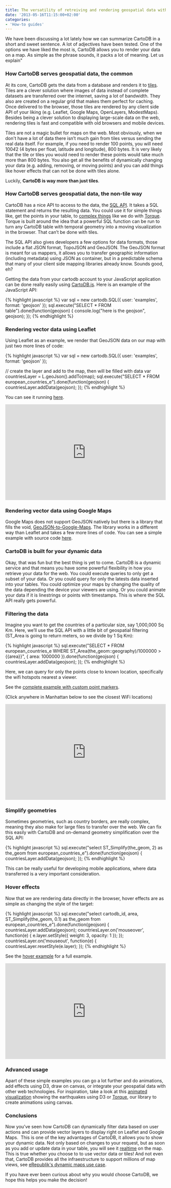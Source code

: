 ```yaml
---
title: The versatility of retreiving and rendering geospatial data with CartoDB
date: '2013-05-16T11:15:00+02:00'
categories:
- 'How-to guides'
---
```


We have been discussing a lot lately how we can summarize CartoDB in a short and sweet sentence. A lot of adjectives have been tested. One of the options we have liked the most is, CartoDB allows you to render your data on a map. As simple as the phrase sounds, it packs a lot of meaning. Let us explain"

### How CartoDB serves geospatial data, the common

At its core, CartoDB gets the data from a database and renders it to <a href="http://wiki.openstreetmap.org/wiki/Tiles" title="Tiles at wikipedia" target="_blank">tiles</a>. Tiles are a clever solution where images of data instead of complete datasets are transferred over the internet, saving a lot of bandwidth. They also are created on a regular grid that makes them perfect for caching. Once delivered to the browser, those tiles are rendered by any client side API of your liking (e.g. Leaflet, Google Maps, OpenLayers, ModestMaps). Besides being a clever solution to displaying large-scale data on the web, rendering tiles is fast and compatible with old browsers and mobile devices.

Tiles are not a magic bullet for maps on the web. Most obviously, when we don't have a lot of data there isn’t much gain from tiles versus sending the real data itself. For example, if you need to render 100 points, you will need 100*4*2 (4 bytes per float, latitude and longitude), 800 bytes. It is very likely that the tile or tiles you would need to render these points would take much more than 800 bytes. You also get all the benefits of dynamically changing your data (e.g. adding, removing, or moving points) and you can add things like hover effects that can not be done with tiles alone.

Luckily, **CartoDB is way more than just tiles**.

### How CartoDB serves geospatial data, the non-tile way

CartoDB has a nice API to access to the data, the <a href="http://developers.cartodb.com/documentation/cartodb-apis.html#sql_api" title="CartoDB SQL API" target="_blank">SQL API</a>. It takes a SQL statement and returns the resulting data. You could use it for simple things like, get the points in your table, to <a href="https://github.com/CartoDB/torque/blob/master/src/grid_layer.js#L204" title="Torque snippet" target="_blank">complex things</a> like we do with <a href="http://mwcimpact.com" title="Mwc Impact" target="_blank">Torque</a>. Torque is built around the idea that a powerful SQL function can be run to turn any CartoDB table with temporal geometry into a moving visualization in the browser. That can’t be done with tiles.

The SQL API also gives developers a few options for data formats, those include a flat JSON format, TopoJSON and GeoJSON. The GeoJSON format is meant for us mappers, it allows you to transfer geographic information (including metadata) using JSON as container, but in a predictable schema that many of your client side mapping libraries already know. Sounds good, eh?

Getting the data from your cartodb account to your JavaScript application can be done really easily using <a href="http://github.com/cartodb/cartodb.js" title="CartoDB js" target="_blank">CartoDB.js</a>. Here is an example of the JavaScript API:

{% highlight javascript %}
var sql = new cartodb.SQL({ user: 'examples', format: 'geojson' });
sql.execute("SELECT * FROM table").done(function(geojson) {
  console.log("here is the geojson", geojson);
});
{% endhighlight %}

### Rendering vector data using Leaflet

Using Leaflet as an example, we render that GeoJSON data on our map with just two more lines of code:

{% highlight javascript %}
var sql = new cartodb.SQL({ user: 'examples', format: 'geojson' });

// create the layer and add to the map, then will be filled with data
var countriesLayer = L.geoJson().addTo(map);
sql.execute("SELECT * FROM european_countries_e").done(function(geojson) {
  countriesLayer.addData(geojson);
});
{% endhighlight %}

You can see it running <a href="http://cartodb.github.io/cartodb.js/examples/leaflet_vector.html" title="Leaflet vector example" target="_blank">here</a>.

<iframe frameborder="0" height="300px" src="http://cartodb.github.io/cartodb.js/examples/leaflet_vector.html" width="100%"></iframe>

### Rendering vector data using Google Maps

Google Maps does not support GeoJSON natively but there is a library that fills the void, <a href="https://github.com/JasonSanford/GeoJSON-to-Google-Maps" title="GeoJSON to Google Maps" target="_blank">GeoJSON-to-Google-Maps</a>. The library works in a different way than Leaflet and takes a few more lines of code. You can see a simple example with source code <a href="http://cartodb.github.io/cartodb.js/examples/gmaps_vector.html" title="Gmaps vector example" target="_blank">here</a>.

### CartoDB is built for your dynamic data

Okay, that was fun but the best thing is yet to come. CartoDB is a dynamic service and that means you have some powerful flexibility in how you retrieve your data for the web. You could execute queries to only get a subset of your data. Or you could query for only the latests data inserted into your tables. You could optimize your maps by changing the quality of the data depending the device your viewers are using. Or you could animate your data if it is linestrings or points with timestamps. This is where the SQL API really gets powerful.

### Filtering the data

Imagine you want to get the countries of a particular size, say 1,000,000 Sq Km. Here, we’ll use the SQL API with a little bit of geospatial filtering (ST_Area is going to return meters, so we divide by 1 Sq Km):

{% highlight javascript %}
sql.execute("SELECT * FROM european_countries_e WHERE ST_Area(the_geom::geography)/1000000 > {{area}}", { area: 1000000 }).done(function(geojson) {
  countriesLayer.addData(geojson);
});
{% endhighlight %}

Here, we can query for only the points close to known location, specifically the wifi hotspots nearest a viewer.

See the <a href="http://cartodb.github.io/cartodb.js/examples/leaflet_vector_query_distance.html" title="leaflet custom point markers example" target="_blank">complete example with custom point markers</a>.

(Click anywhere in Manhattan below to see the closest WiFi locations)

<iframe frameborder="0" height="300px" src="http://cartodb.github.io/cartodb.js/examples/leaflet_vector_query_distance.html" width="100%"></iframe>

### Simplify geometries

Sometimes geometries, such as country borders, are really complex, meaning they also make for large files to transfer over the web. We can fix this easily with CartoDB and on-demand geometry simplification over the SQL API:

{% highlight javascript %}
sql.execute("select ST_Simplify(the_geom, 2) as the_geom from european_countries_e").done(function(geojson) {
  countriesLayer.addData(geojson);
});
{% endhighlight %}

This can be really useful for developing mobile applications, where data transferred is a very important consideration.

### Hover effects

Now that we are rendering data directly in the browser, hover effects are as simple as changing the style of the target:

{% highlight javascript %}
sql.execute("select cartodb_id, area, ST_Simplify(the_geom, 0.1) as the_geom from european_countries_e").done(function(geojson) {
  countriesLayer.addData(geojson);
  countriesLayer.on('mouseover', function(e) {
    e.layer.setStyle({
    weight: 3,
    opacity: 1
  });
});
countriesLayer.on('mouseout', function(e) {
  countriesLayer.resetStyle(e.layer);
});
{% endhighlight %}

See the <a href="http://cartodb.github.io/cartodb.js/examples/leaflet_vector_hover.html" title="Leaflet hover example" target="_blank">hover example</a> for a full example.

<iframe frameborder="0" height="300px" src="http://cartodb.github.io/cartodb.js/examples/leaflet_vector_hover.html" width="100%"></iframe>

### Advanced usage

Apart of these simple examples you can go a lot further and do animations, add effects using D3, draw on canvas, or integrate your geospatial data with other web technologies. For inspiration, take a look at this <a href="http://vizzuality.github.io/HTML5-experiments/earthquakes/index.html#2/0.0/41.4" title="Earthquakes visualization" target="_blank">animated visualization</a> showing the earthquakes using D3 or <a href="https://github.com/CartoDB/torque" title="Torque library" target="_blank">Torque</a>, our library to create animations using canvas.

### Conclusions

Now you’ve seen how CartoDB can dynamically filter data based on user actions and can provide vector layers to display right on Leaflet and Google Maps.  This is one of the key advantages of CartoDB, it allows you to show your dynamic data. Not only based on changes to your request, but as soon as you add or update data in your table, you will see it <a href="http://cartodb.com/realtime" title="Realtime at CartoDB" target="_blank">realtime</a> on the map. This is true whether you choose to to use vector data or tiles! And not even that, CartoDB provides all the infraestructure to support millions of map views, see <a href="http://blog.cartodb.com/post/49435864561/erepublik-brings-cartodbs-dynamic-mapping-to-online" title="eRepublic post at CartoDB" target="_blank">eRepublik's dynamic maps use case</a>.

If you have ever been curious about why you would choose CartoDB, we hope this helps you make the decision!

